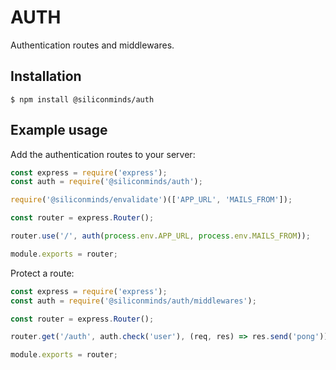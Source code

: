 # AUTH
Authentication routes and middlewares.

## Installation
```console
$ npm install @siliconminds/auth
```

## Example usage
Add the authentication routes to your server:

```javascript
const express = require('express');
const auth = require('@siliconminds/auth');

require('@siliconminds/envalidate')(['APP_URL', 'MAILS_FROM']);

const router = express.Router();

router.use('/', auth(process.env.APP_URL, process.env.MAILS_FROM));

module.exports = router;

```

Protect a route:
```javascript
const express = require('express');
const auth = require('@siliconminds/auth/middlewares');

const router = express.Router();

router.get('/auth', auth.check('user'), (req, res) => res.send('pong'));

module.exports = router;

```
